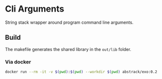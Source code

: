 # Cli Arguments

String stack wrapper around program command line arguments.

## Build

The makefile generates the shared library in the `out/lib` folder.

### Via docker

```sh
docker run --rm -it -v $(pwd):$(pwd) --workdir $(pwd) abstrack/exo:0.2.2 make
```
